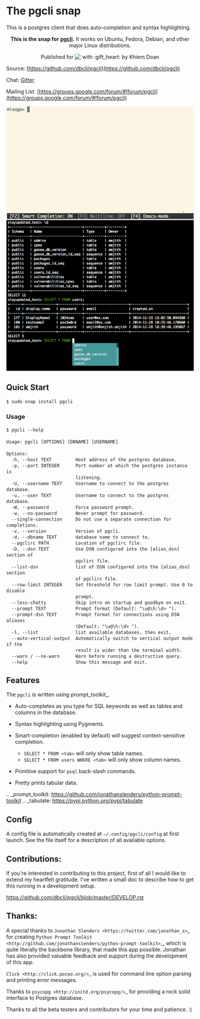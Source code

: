 # The pgcli snap

This is a postgres client that does auto-completion and syntax highlighting.

<p align="center"><b>This is the snap for <a href="https://www.pgcli.com/">pgcli</a>.</b> It works on Ubuntu, Fedora, Debian, and other major Linux
distributions.</p>


<p align="center">Published for <img src="http://anything.codes/slack-emoji-for-techies/emoji/tux.png" align="top" width="24" /> with :gift_heart: by Khiem Doan</p>

Source: [https://github.com/dbcli/pgcli](https://github.com/dbcli/pgcli)

Chat: [Gitter](https://gitter.im/dbcli/pgcli/)

Mailing List: [https://groups.google.com/forum/#!forum/pgcli](https://groups.google.com/forum/#!forum/pgcli)

![](screenshots/pgcli.gif)
![](screenshots/image01.png)

Quick Start
-----------

```
$ sudo snap install pgcli
```

### Usage

    $ pgcli --help

    Usage: pgcli [OPTIONS] [DBNAME] [USERNAME]

    Options:
      -h, --host TEXT         Host address of the postgres database.
      -p, --port INTEGER      Port number at which the postgres instance is
                              listening.
      -U, --username TEXT     Username to connect to the postgres database.
      -u, --user TEXT         Username to connect to the postgres database.
      -W, --password          Force password prompt.
      -w, --no-password       Never prompt for password.
      --single-connection     Do not use a separate connection for completions.
      -v, --version           Version of pgcli.
      -d, --dbname TEXT       database name to connect to.
      --pgclirc PATH          Location of pgclirc file.
      -D, --dsn TEXT          Use DSN configured into the [alias_dsn] section of
                              pgclirc file.
      --list-dsn              list of DSN configured into the [alias_dsn] section
                              of pgclirc file.
      --row-limit INTEGER     Set threshold for row limit prompt. Use 0 to disable
                              prompt.
      --less-chatty           Skip intro on startup and goodbye on exit.
      --prompt TEXT           Prompt format (Default: "\u@\h:\d> ").
      --prompt-dsn TEXT       Prompt format for connections using DSN aliases
                              (Default: "\u@\h:\d> ").
      -l, --list              list available databases, then exit.
      --auto-vertical-output  Automatically switch to vertical output mode if the
                              result is wider than the terminal width.
      --warn / --no-warn      Warn before running a destructive query.
      --help                  Show this message and exit.

Features
--------

The `pgcli` is written using prompt_toolkit_.

* Auto-completes as you type for SQL keywords as well as tables and
  columns in the database.
* Syntax highlighting using Pygments.
* Smart-completion (enabled by default) will suggest context-sensitive
  completion.

    - ``SELECT * FROM <tab>`` will only show table names.
    - ``SELECT * FROM users WHERE <tab>`` will only show column names.

* Primitive support for ``psql`` back-slash commands.
* Pretty prints tabular data.

.. _prompt_toolkit: https://github.com/jonathanslenders/python-prompt-toolkit
.. _tabulate: https://pypi.python.org/pypi/tabulate

Config
------
A config file is automatically created at ``~/.config/pgcli/config`` at first launch.
See the file itself for a description of all available options.

Contributions:
--------------

If you're interested in contributing to this project, first of all I would like
to extend my heartfelt gratitude. I've written a small doc to describe how to
get this running in a development setup.

https://github.com/dbcli/pgcli/blob/master/DEVELOP.rst

Thanks:
-------

A special thanks to `Jonathan Slenders <https://twitter.com/jonathan_s>`_ for
creating `Python Prompt Toolkit <http://github.com/jonathanslenders/python-prompt-toolkit>`_,
which is quite literally the backbone library, that made this app possible.
Jonathan has also provided valuable feedback and support during the development
of this app.

`Click <http://click.pocoo.org/>`_ is used for command line option parsing
and printing error messages.

Thanks to `psycopg <http://initd.org/psycopg/>`_ for providing a rock solid
interface to Postgres database.

Thanks to all the beta testers and contributors for your time and patience. :)
